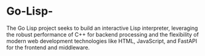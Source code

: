 # Go-Lisp-
The Go Lisp project seeks to build an interactive Lisp interpreter, leveraging the robust performance of C++ for backend processing and the flexibility of modern web development technologies like HTML, JavaScript, and FastAPI for the frontend and middleware. 
